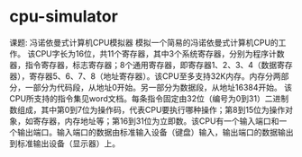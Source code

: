 # cpu-simulator
课题: 冯诺依曼式计算机CPU模拟器
模拟一个简易的冯诺依曼式计算机CPU的工作。
该CPU字长为16位，共11个寄存器，其中3个系统寄存器，分别为程序计数器，指令寄存器，标志寄存器；8个通用寄存器，即寄存器1、2、3、4（数据寄存器），寄存器5、6、7、8（地址寄存器）。该CPU至多支持32K内存。内存分两部分，一部分为代码段，从地址0开始。另一部分为数据段，从地址16384开始。
该CPU所支持的指令集见word文档。每条指令固定由32位（编号为0到31）二进制数组成，其中第0到7位为操作码，代表CPU要执行哪种操作；第8到15位为操作对象，如寄存器，内存地址等；第16到31位为立即数。该CPU有一个输入端口和一个输出端口。输入端口的数据由标准输入设备（键盘）输入，输出端口的数据输出到标准输出设备（显示器）上。
